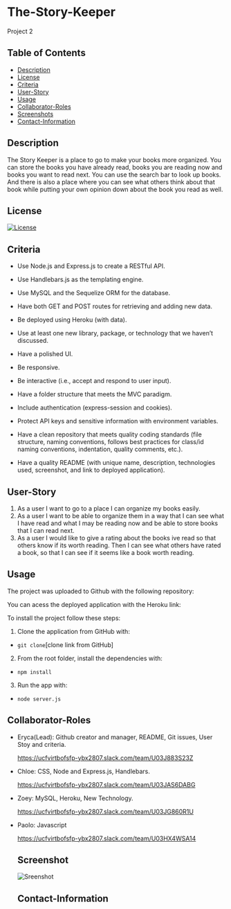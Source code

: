 # The-Story-Keeper
Project 2
## Table of Contents
* [Description](#Description)
* [License](#License)
* [Criteria](#Criteria)
* [User-Story](#User-Story)
* [Usage](#Usage)
* [Collaborator-Roles](#Collaborator-Roles)
* [Screenshots](#Screenshots)
* [Contact-Information](#Contact-Information)

## Description

The Story Keeper is a place to go to make your books more organized. You can store the books you have already read, books you are reading now and books you want to read next. You can use the search bar to look up books. And there is also a place where you can see what others think about that book while putting your own opinion down about the book you read as well. 

## License 

[![License](https://img.shields.io/badge/License-MIT-brightgreen)](https://opensource.org/licenses/MIT)

## Criteria

* Use Node.js and Express.js to create a RESTful API.

* Use Handlebars.js as the templating engine.

* Use MySQL and the Sequelize ORM for the database.

* Have both GET and POST routes for retrieving and adding new data.

* Be deployed using Heroku (with data).

* Use at least one new library, package, or technology that we haven’t discussed.

* Have a polished UI.

* Be responsive.

* Be interactive (i.e., accept and respond to user input).

* Have a folder structure that meets the MVC paradigm.

* Include authentication (express-session and cookies).

* Protect API keys and sensitive information with environment variables.

* Have a clean repository that meets quality coding standards (file structure, naming conventions, follows best practices for class/id naming conventions, indentation, quality comments, etc.).

* Have a quality README (with unique name, description, technologies used, screenshot, and link to deployed application).

## User-Story

1. As a user I want to go to a place I can organize my books easily. 
2. As a user I want to be able to organize them in a way that I can see what I have read and what I may be reading now and be able to store books that I can read next.
3. As a user I would like to give a rating about the books ive read so that others know if its worth reading. Then I can see what others have rated a book, so that I can see if it seems like a book worth reading.

## Usage

The project was uploaded to Github with the following repository:

You can acess the deployed application with the Heroku link:

To install the project follow these steps:

  1. Clone the application from GitHub with:

   * `git clone`[clone link from GitHub]
 
  2. From the root folder, install the dependencies with:

   * `npm install`

  3. Run the app with:

   * `node server.js`

   ## Collaborator-Roles

 * Eryca(Lead): Github creator and manager, README, Git issues, User Stoy and criteria.

   https://ucfvirtbofsfp-ybx2807.slack.com/team/U03J883S23Z

 * Chloe: CSS, Node and Express.js, Handlebars.

   https://ucfvirtbofsfp-ybx2807.slack.com/team/U03JAS6DABG

 * Zoey: MySQL, Heroku, New Technology.

   https://ucfvirtbofsfp-ybx2807.slack.com/team/U03JG860R1U

 * Paolo: Javascript

   https://ucfvirtbofsfp-ybx2807.slack.com/team/U03HX4WSA14




    ## Screenshot
    
    ![Sreenshot](./assets/img/login.png)

  

    ## Contact-Information
    

